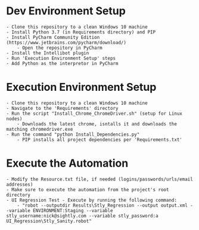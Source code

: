 # Dev Environment Setup
    - Clone this repository to a clean Windows 10 machine
    - Install Python 3.7 (in Requirements directory) and PIP
    - Install PyCharm Community Edition (https://www.jetbrains.com/pycharm/download/)
        - Open the repository in PyCharm
    - Install the Intellibot plugin
    - Run 'Execution Environment Setup' steps
    - Add Python as the interpretor in PyCharm

# Execution Environment Setup
    - Clone this repository to a clean Windows 10 machine
    - Navigate to the 'Requirements' directory
    - Run the script "Install_Chrome_ChromeDriver.sh" (setup for Linux nodes)
        - Downloads the latest chrome, isntalls it and downloads the matching chromedriver.exe
    - Run the command "python Install_Dependencies.py"
        - PIP installs all project dependencies per 'Requirements.txt'

# Execute the Automation
    - Modify the Resource.txt file, if needed (logins/passwords/urls/email addresses)
    - Make sure to execute the automation from the project's root directory
    - UI Regression Test - Execute by running the following command:
        - "robot --outputdir Results\Stly_Regression --output output.xml --variable ENVIRONMENT:Staging --variable stly_username:nick@sightly.com --variable stly_password:a UI_Regression\Stly_Sanity.robot"
